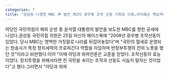 ```yaml
---
categories: f
title: "권성동·나경원 MBC 尹 발언 제2의 광우병 조작 선동 기회로 이용…국익훼손 책임져라"
---
```

여당인 국민의힘이 해외 순방 중 윤석열 대통령의 발언을 보도한 MBC를 향한 공세에 나섰다.권성동 국민의힘 의원은 25일 자신의 페이스북에 "2008년 광우병 조작선동이 있었다. 당시 MBC는 명백한 거짓말로 나라를 뒤집어놓았다"며 "국민의 혈세로 운영되는 방송사가 특정 정치세력의 프로파간다 역할을 자임하며 반정부투쟁의 전위 노릇을 했던 것"이라고 비판했다.이어 "이때 야당과 좌파언론은 교훈을 얻었다. 조작선동의 효능이었다. 정치투쟁을 위해서라면 전 국민을 속이는 조작과 선동도 서슴지 말자는 것이었다"고 했다.그러면서 "야당과 좌파